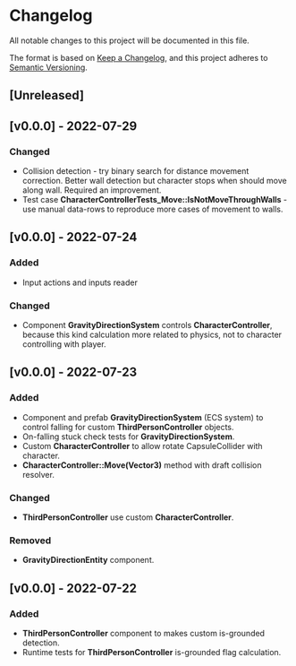 # Changelog
All notable changes to this project will be documented in this file.

The format is based on [Keep a Changelog](https://keepachangelog.com/en/1.0.0/),
and this project adheres to [Semantic Versioning](https://semver.org/spec/v2.0.0.html).

## [Unreleased]

## [v0.0.0] - 2022-07-29
### Changed 
- Collision detection - try binary search for distance movement correction. 
  Better wall detection but character stops when should move along wall. Required an improvement.
- Test case **CharacterControllerTests_Move::IsNotMoveThroughWalls** - 
  use manual data-rows to reproduce more cases of movement to walls.

## [v0.0.0] - 2022-07-24
### Added
- Input actions and inputs reader

### Changed 
- Component **GravityDirectionSystem** controls **CharacterController**,
  because this kind calculation more related to physics, not to character controlling with player.


## [v0.0.0] - 2022-07-23
### Added
- Component and prefab **GravityDirectionSystem** (ECS system) to control falling 
  for custom **ThirdPersonController** objects.
- On-falling stuck check tests for **GravityDirectionSystem**.
- Custom **CharacterController** to allow rotate CapsuleCollider with character.
- **CharacterController::Move(Vector3)** method with draft collision resolver.

### Changed
- **ThirdPersonController** use custom **CharacterController**.

### Removed
- **GravityDirectionEntity** component.


## [v0.0.0] - 2022-07-22
### Added
- **ThirdPersonController** component to makes custom is-grounded detection.
- Runtime tests for **ThirdPersonController** is-grounded flag calculation.
